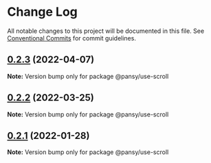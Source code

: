 # Change Log

All notable changes to this project will be documented in this file.
See [Conventional Commits](https://conventionalcommits.org) for commit guidelines.

## [0.2.3](https://github.com/pansyjs/react-hooks/compare/@pansy/use-scroll@0.2.2...@pansy/use-scroll@0.2.3) (2022-04-07)

**Note:** Version bump only for package @pansy/use-scroll





## [0.2.2](https://github.com/pansyjs/react-hooks/compare/@pansy/use-scroll@0.2.1...@pansy/use-scroll@0.2.2) (2022-03-25)

**Note:** Version bump only for package @pansy/use-scroll





## [0.2.1](https://github.com/pansyjs/react-hooks/compare/@pansy/use-scroll@0.2.0...@pansy/use-scroll@0.2.1) (2022-01-28)

**Note:** Version bump only for package @pansy/use-scroll
